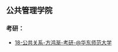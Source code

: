 ## 公共管理学院 <!-- {docsify-ignore-all} -->

### 考研：

- [18-公共关系-方鸿渐-考研-@华东师范大学](personal-summary/gongguan/18-公共关系-方鸿渐-考研-@华东师范大学.md)
